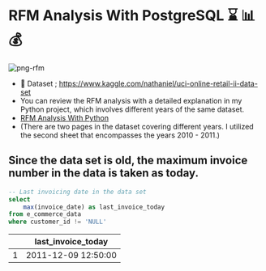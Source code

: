 # **RFM Analysis With PostgreSQL** :hourglass: :bar_chart: :moneybag:

![png-rfm](https://rfmcube.com/wp-content/uploads/2021/07/1_HiwX6vul8c4PBEueq3yBMw-750x350.png)

* :pushpin: Dataset ; https://www.kaggle.com/nathaniel/uci-online-retail-ii-data-set
* You can review the RFM analysis with a detailed explanation in my Python project, which involves different years of the same dataset.
* [RFM Analysis With Python](https://github.com/hamzaugursumer/RFMAnalysisWithPython)
* (There are two pages in the dataset covering different years. I utilized the second sheet that encompasses the years 2010 - 2011.)

## Since the data set is old, the maximum invoice number in the data is taken as today.
````sql
-- Last invoicing date in the data set	
select 
	max(invoice_date) as last_invoice_today
from e_commerce_data
where customer_id != 'NULL'
````
|   | last_invoice_today     |
|---|------------------------|
| 1 |   2011-12-09 12:50:00  |
        
